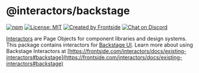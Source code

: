 # @interactors/backstage

[![npm](https://img.shields.io/npm/v/@interactors/backstage.svg)](https://www.npmjs.com/package/@interactors/backstage)
[![License: MIT](https://img.shields.io/badge/License-MIT-yellow.svg)](https://opensource.org/licenses/MIT)
[![Created by Frontside](https://img.shields.io/badge/created%20by-frontside-26abe8.svg)](https://frontside.com)
[![Chat on Discord](https://img.shields.io/discord/700803887132704931?Label=Discord)](https://discord.gg/mv4uxxcAKd)

[Interactors][] are Page Objects for component libraries and design systems.
This package contains interactors for [Backstage UI][]. Learn more about using
Backstage Interactors at
[https://frontside.com/interactors/docs/existing-interactors#backstage](https://frontside.com/interactors/docs/existing-interactors#backstage)

[interactors]: https://frontside.com/interactors
[backstage ui]: https://backstage.io/storybook/
